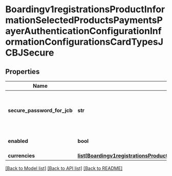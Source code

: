 # Boardingv1registrationsProductInformationSelectedProductsPaymentsPayerAuthenticationConfigurationInformationConfigurationsCardTypesJCBJSecure

## Properties
Name | Type | Description | Notes
------------ | ------------- | ------------- | -------------
**secure_password_for_jcb** | **str** | JSecure currency password for Japan Credit Bureau | [optional] 
**enabled** | **bool** |  | [optional] [default to True]
**currencies** | [**list[Boardingv1registrationsProductInformationSelectedProductsPaymentsPayerAuthenticationConfigurationInformationConfigurationsCardTypesVerifiedByVisaCurrencies]**](Boardingv1registrationsProductInformationSelectedProductsPaymentsPayerAuthenticationConfigurationInformationConfigurationsCardTypesVerifiedByVisaCurrencies.md) |  | [optional] 

[[Back to Model list]](../README.md#documentation-for-models) [[Back to API list]](../README.md#documentation-for-api-endpoints) [[Back to README]](../README.md)


